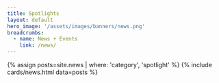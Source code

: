 ```yaml
---
title: Spotlights
layout: default
hero_image: '/assets/images/banners/news.png'
breadcrumbs:
  - name: News + Events
    link: /news/
---
```

{% assign posts=site.news | where: 'category', 'spotlight' %}
{% include cards/news.html data=posts %}